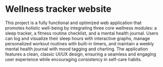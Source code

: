 # Wellness tracker website


This project is a fully functional and optimized web application that promotes holistic well-being by integrating three core wellness modules: a sleep tracker, a fitness routine checklist, and a mental health journal. Users can log and visualize their sleep hours with interactive graphs, manage personalized workout routines with built-in timers, and maintain a weekly mental health journal with mood tagging and charting. The application features a clean, classic UI/UX design, ensuring a seamless and engaging user experience while encouraging consistency in self-care habits.
